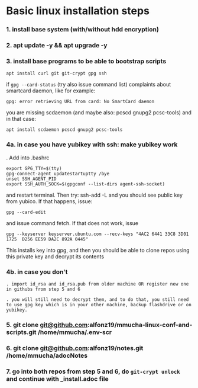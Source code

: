 # Basic linux installation steps


### 1. install base system (with/without hdd encryption)
### 2. apt update -y && apt upgrade -y
### 3. install base programs to be able to bootstrap scripts

    apt install curl git git-crypt gpg ssh

if `gpg --card-status` (try also issue command list) complaints about smartcard daemon, like for example:

    gpg: error retrieving URL from card: No SmartCard daemon

you are missing scdaemon (and maybe also: pcscd gnupg2 pcsc-tools) and in that case:

    apt install scdaemon pcscd gnupg2 pcsc-tools

### 4a. in case you have yubikey with ssh: make yubikey work 
   . Add into .bashrc

    export GPG_TTY=$(tty)
    gpg-connect-agent updatestartuptty /bye
    unset SSH_AGENT_PID
    export SSH_AUTH_SOCK=$(gpgconf --list-dirs agent-ssh-socket)

and restart terminal. Then try: ssh-add -L and you should see public key from yubico. 
If that happens, issue:

    gpg --card-edit 

and issue command fetch. If that does not work, issue

    gpg --keyserver keyserver.ubuntu.com --recv-keys "4AC2 6441 33C8 3D01 1725  D256 EE59 DA2C 892A 0445"

This installs key into gpg, and then you should be able to clone repos using this private key and decrypt its contents

### 4b. in case you don't

    . import id_rsa and id_rsa.pub from older machine OR register new one in githubs from step 5 and 6

    . you will still need to decrypt them, and to do that, you still need to use gpg key which is in your other machine, backup flashdrive or on yubikey.


### 5. git clone git@github.com:alfonz19/mmucha-linux-conf-and-scripts.git /home/mmucha/.env-scr
### 6. git clone git@github.com:alfonz19/notes.git /home/mmucha/adocNotes

### 7. go into both repos from step 5 and 6, do `git-crypt unlock` and continue with _install.adoc file 
